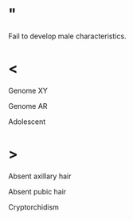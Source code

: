 # "

Fail to develop male characteristics.

# <

Genome XY

Genome AR

Adolescent

# >

Absent axillary hair

Absent pubic hair

Cryptorchidism
